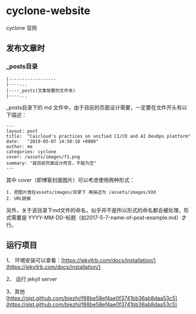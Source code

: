 # cyclone-website

cyclone 官网

## 发布文章时


### _posts目录

    |------------------
    |----...
    |----_posts(文章放置的文件夹)
    |----...

_posts目录下的 md 文件中，由于目前的页面设计需要，一定要在文件开头有以下描述：

    ---
    layout: post
    title:  "Caicloud's practices on unified CI/CD and AI DevOps platform"
    date:   "2019-05-07 14:50:10 +0800"
    author: me
    categories: cyclone
    cover: /assets/images/f1.png
    summary: "就目前页面设计而言，不能为空"
    ---

其中 cover（即博客封面图片）可以考虑使用两种形式：

    1. 把图片放在assets/images/目录下 再描述为 /assets/images/XXX
    2. URL链接

另外，关于该目录下md文件的命名，似乎并不是所以形式的命名都会被处理，形式需要是 YYYY-MM-DD-标题（如2017-5-7-name-of-post-example.md）才行。

## 运行项目

1、 环境安装可以查看：[https://jekyllrb.com/docs/installation/](https://jekyllrb.com/docs/installation/)

2、 运行 jekyll server

3、其他[https://gist.github.com/biezhi/f88be58ef4ae0f3741bb36ab8daa53c5](https://gist.github.com/biezhi/f88be58ef4ae0f3741bb36ab8daa53c5)

